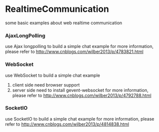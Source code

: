 # RealtimeCommunication
some basic examples about web realtime communication

### AjaxLongPolling
use Ajax longpolling to build a simple chat example
for more information, please refer to http://www.cnblogs.com/wilber2013/p/4783821.html

### WebSocket
use WebSocket to build a simple chat example
1. client side need browser support
2. server side need to install gevent-websocket
for more information, please refer to http://www.cnblogs.com/wilber2013/p/4792788.html

### SocketIO
use SocketIO to build a simple chat example
for more information, please refer to http://www.cnblogs.com/wilber2013/p/4814838.html